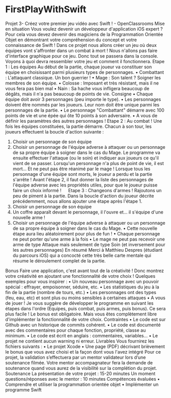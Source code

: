 # FirstPlayWithSwift
Projet 3- Créez votre premier jeu vidéo avec Swift ! - OpenClassrooms
Mise en situation
Vous voulez devenir un développeur d'application iOS expert ? Pour cela vous devez devenir des magiciens de la Programmation Orientée Objet en démontrant votre compréhension du concept et votre connaissance de Swift !
Dans ce projet nous allons créer un jeu où deux équipes vont s'affronter dans un combat à mort !
Nous n'allons pas faire d'interface graphique pour ce jeu. Donc tout se passera dans la console.
Voyons à quoi devra ressembler votre jeu et comment il fonctionnera.
Etape 1 : Les équipes
Au début de la partie, chaque joueur va constituer son équipe en choisissant parmi plusieurs types de personnages. 
•	Combattant : L'attaquant classique. Un bon guerrier !
•	Mage : Son talent ? Soigner les membres de son équipe.
•	Colosse : Imposant et très résistant, mais il ne vous fera pas bien mal
•	Nain : Sa hache vous infligera beaucoup de dégâts, mais il n'a pas beaucoup de points de vie.
Consigne
•	Chaque équipe doit avoir 3 personnages (peu importe le type).
•	Les personnages doivent être nommés par les joueurs. Leur nom doit être unique parmi les personnages de la partie.
•	Le personnage "Combattant" démarre avec 100 points de vie et une épée qui ôte 10 points à son adversaire.
•	A vous de définir les paramètres des autres personnages !
Etape 2 : Au combat !
Une fois les équipes constituées, la partie démarre. Chacun à son tour, les joueurs effectuent la boucle d'action suivante :
1.	Choisir un personnage de son équipe
2.	Choisir un personnage de l'équipe adverse à attaquer ou un personnage de sa propre équipe à soigner dans le cas du Mage.
Le programme va ensuite effectuer l'attaque (ou le soin) et indiquer aux joueurs ce qu'il vient de se passer. 
Lorsqu'un personnage n'a plus de point de vie, il est mort...  Et ne peut pas être réanimé par le mage ! Lorsque tous les personnage d'une équipe sont morts, le joueur a perdu et la partie s'arrête ! 
Avant l'étape 2, il faut donner la liste des personnages de l'équipe adverse avec les propriétés utiles, pour que le joueur puisse faire un choix informé !
 
Etape 3 : Changeons d'armes !
Rajoutons un peu de piment à la partie. Dans la boucle d'action du joueur décrite précédemment, nous allons ajouter une étape après l'étape 1.
1.	Choisir un personnage de son équipe
2.	Un coffre apparaît devant le personnage, il l'ouvre et... il s'équipe d'une nouvelle arme !
3.	Choisir un personnage de l'équipe adverse à attaquer ou un personnage de sa propre équipe à soigner dans le cas du Mage.
•	Cette nouvelle étape aura lieu aléatoirement pour plus de fun ! 
•	Chaque personnage ne peut porter qu'une arme à la fois
•	Le mage ne peut pas recevoir une arme de type Attaque mais seulement de type Soin (et inversement pour les autres personnages)
En résumé
Merci à Matthieu Despres (étudiant du parcours iOS) qui a concocté cette très belle carte mentale qui résume le déroulement complet de la partie.
 
Bonus
Faire une application, c'est avant tout de la créativité ! Donc montrez votre créativité en ajoutant une fonctionnalité de votre choix !
Quelques exemples pour vous inspirer :
•	Un nouveau personnage avec un pouvoir spécial : effrayer, empoisonner, séduire, etc.
•	Les statistiques du jeu à la fin de la partie (nombre de tours, etc.)
•	Les personnages ont des types (feu, eau, etc) et sont plus ou moins sensibles à certaines attaques
•	A vous de jouer !
Je vous suggère de développer le programme en suivant les étapes dans l'ordre (Equipes, puis combat, puis armes, puis bonus). Ce sera plus facile !
Le bonus est obligatoire. Mais vous êtes complètement libre d'implémenter la fonctionnalité de votre choix.
Contraintes
•	Le code est sur Github avec un historique de commits cohérent.
•	Le code est documenté avec des commentaires pour chaque fonction, propriété, classe au minimum.
•	Le code est écrit en anglais : commentaires, variables…
•	Le projet ne contient aucun warning ni erreur.
Livrables
Vous fournirez les fichiers suivants :
•	Le projet Xcode
•	Une page (PDF) décrivant brièvement le bonus que vous avez choisi et la façon dont vous l'avez intégré 
Pour ce projet, la validation s’effectuera par un mentor validateur lors d’une soutenance filmée.
Votre mentor accompagnateur fera la demande de soutenance quand vous aurez de la visibilité sur la complétion du projet.
 Soutenance
La présentation de votre projet : 15-20 minutes
Un moment questions/réponses avec le mentor : 10 minutes 
Compétences évaluées
•	Comprendre et utiliser la programmation orientée objet
•	Implémenter un programme Swift
